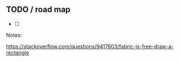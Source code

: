 ## TODO / road map

- [ ]  

Notes: 

https://stackoverflow.com/questions/9417603/fabric-js-free-draw-a-rectangle